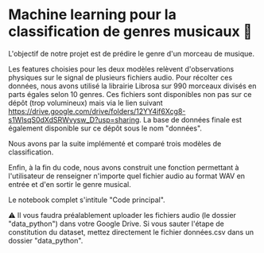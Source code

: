 # Machine learning pour la classification de genres musicaux 🎵

L'objectif de notre projet est de prédire le genre d'un morceau de musique.

Les features choisies pour les deux modèles relèvent d'observations physiques sur le signal de plusieurs fichiers audio. Pour récolter ces données, nous avons utilisé la librairie Librosa sur 990 morceaux divisés en parts égales selon 10 genres. Ces fichiers sont disponibles non pas sur ce dépôt (trop volumineux) mais via le lien suivant https://drive.google.com/drive/folders/12YY4if6Xcg8-s1WlsqS0dXdSRWvysw_D?usp=sharing. La base de données finale est également disponible sur ce dépôt sous le nom "données".

Nous avons par la suite implémenté et comparé trois modèles de classification.

Enfin, à la fin du code, nous avons construit une fonction permettant à l'utilisateur de renseigner n'importe quel fichier audio au format WAV en entrée et d'en sortir le genre musical.

Le notebook complet s'intitule "Code principal".

⚠ Il vous faudra préalablement uploader les fichiers audio (le dossier "data_python") dans votre Google Drive. Si vous sauter l'étape de constitution du dataset, mettez directement le fichier données.csv dans un dossier "data_python".

